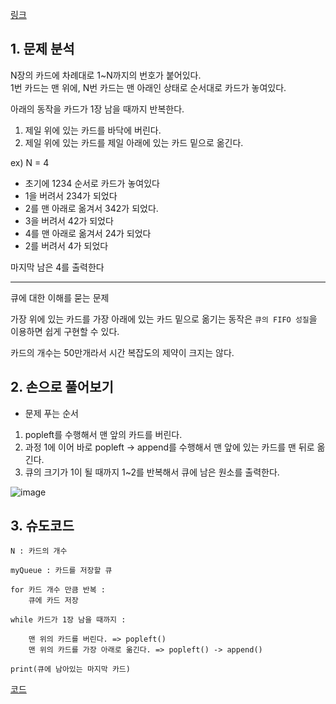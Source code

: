 [링크](https://www.acmicpc.net/problem/2164)

## 1. 문제 분석

N장의 카드에 차례대로 1~N까지의 번호가 붙어있다.  
1번 카드는 맨 위에, N번 카드는 맨 아래인 상태로 순서대로 카드가 놓여있다.

아래의 동작을 카드가 1장 남을 때까지 반복한다.

1. 제일 위에 있는 카드를 바닥에 버린다.
2. 제일 위에 있는 카드를 제일 아래에 있는 카드 밑으로 옮긴다.

ex) N = 4 

- 초기에 1234 순서로 카드가 놓여있다
- 1을 버려서 234가 되었다
- 2를 맨 아래로 옮겨서 342가 되었다.
- 3을 버려서 42가 되었다
- 4를 맨 아래로 옮겨서 24가 되었다
- 2를 버려서 4가 되었다

마지막 남은 4를 출력한다

---

큐에 대한 이해를 묻는 문제

가장 위에 있는 카드를 가장 아래에 있는 카드 밑으로 옮기는 동작은 `큐의 FIFO 성질`을 이용하면 쉽게 구현할 수 있다. 

카드의 개수는 50만개라서 시간 복잡도의 제약이 크지는 않다. 

## 2. 손으로 풀어보기 

- 문제 푸는 순서  
1) popleft를 수행해서 맨 앞의 카드를 버린다.  
2) 과정 1에 이어 바로 popleft -> append를 수행해서 맨 앞에 있는 카드를 맨 뒤로 옮긴다.  
3) 큐의 크기가 1이 될 때까지 1~2를 반복해서 큐에 남은 원소를 출력한다.

![image](../../image/day4/13번_001.png)

## 3. 슈도코드 

``` 
N : 카드의 개수 

myQueue : 카드를 저장할 큐 

for 카드 개수 만큼 반복 : 
    큐에 카드 저장 

while 카드가 1장 남을 때까지 : 

    맨 위의 카드를 버린다. => popleft() 
    맨 위의 카드를 가장 아래로 옮긴다. => popleft() -> append()

print(큐에 남아있는 마지막 카드)
```

[코드](../../code/day4/13_카드게임.py)
